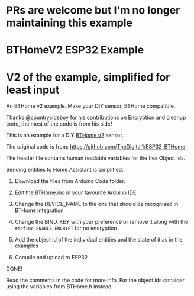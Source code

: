 # PRs are welcome but I'm no longer maintaining this example

# BTHomeV2 ESP32 Example
# V2 of the example, simplified for least input
An BTHome v2 example.
Make your DIY sensor, BTHome compatible.

Thanks [@countrysideboy](https://github.com/countrysideboy) for his contributions on Encryption and cleanup code, the most of the code is from his side!

This is an example for a DIY [BTHome v2](https://bthome.io/) sensor.

The original code is from: https://github.com/TheDigital1/ESP32_BTHome

The header file contains human readable variables for the hex Object ids.

Sending entities to Home Assistant is simplified.

1) Download the files from Arduino Code folder.

2) Edit the BTHome.ino in your favourite Arduino IDE 

3) Change the DEVICE_NAME to the one that should be recognised in BTHome integration

4) Change the BIND_KEY with your preference or remove it along with the `#define ENABLE_ENCRYPT` for no encryption

5) Add the object id of the individual entities and the state of it as in the examples

6) Compile and upload to ESP32

DONE!

Read the comments in the code for more info. 
For the object ids consider using the variables from BTHome.h instead.
